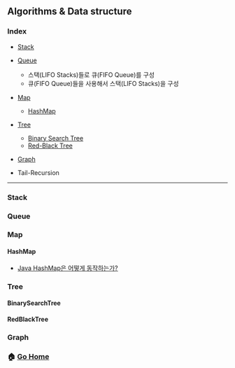 ## Algorithms & Data structure
### Index
- [Stack](#stack)
- [Queue](#queue)
    - 스택(LIFO Stacks)들로 큐(FIFO Queue)를 구성
    - 큐(FIFO Queue)들을 사용해서 스택(LIFO Stacks)을 구성
- [Map](#map)
    - [HashMap](#hashmap)
- [Tree](#tree)
    - [Binary Search Tree](#binarysearchtree)
    - [Red-Black Tree](#redblacktree)
- [Graph](#graph)

- Tail-Recursion
--------
### Stack
### Queue
### Map
#### HashMap
- [Java HashMap은 어떻게 동작하는가?](https://d2.naver.com/helloworld/831311)
### Tree
#### BinarySearchTree
#### RedBlackTree
### Graph



### :house: [Go Home](https://github.com/NESOY/Back-end-Developer-Interview-Questions)
